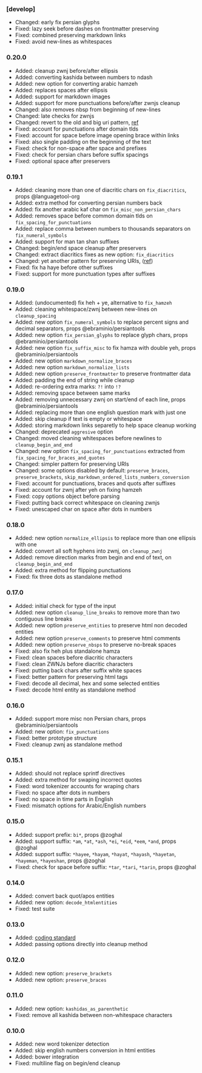 ### [develop]
- Changed: early fix persian glyphs
- Fixed: lazy seek before dashes on frontmatter preserving
- Fixed: combined preserving markdown links
- Fixed: avoid new-lines as whitespaces

### 0.20.0
- Added: cleanup zwnj before/after ellipsis
- Added: converting kashida between numbers to ndash
- Added: new option for converting arabic hamzeh
- Added: replaces spaces after ellipsis
- Added: support for markdown images
- Added: support for more punctuations before/after zwnjs cleanup
- Changed: also removes nbsp from beginning of new-lines
- Changed: late checks for zwnjs
- Changed: revert to the old and big uri pattern, [ref](https://github.com/jhermsmeier/uri.regex)
- Fixed: account for punctuations after domain tlds
- Fixed: account for space before image opening brace within links
- Fixed: also single padding on the beginning of the text
- Fixed: check for non-space after space and prefixes
- Fixed: check for persian chars before suffix spacings
- Fixed: optional space after preservers

### 0.19.1
- Added: cleaning more than one of diacritic chars on `fix_diacritics`, props @languagetool-org
- Added: extra method for converting persian numbers back
- Added: fix another arabic kaf char on `fix_misc_non_persian_chars`
- Added: removes space before common domain tlds on `fix_spacing_for_punctuations`
- Added: replace comma between numbers to thousands separators on `fix_numeral_symbols`
- Added: support for man tan shan suffixes
- Changed: begin/end space cleanup after preservers
- Changed: extract diacritics fixes as new option: `fix_diacritics`
- Changed: yet another pattern for preserving URIs, ([ref](https://stackoverflow.com/a/6927878/))
- Fixed: fix ha haye before other suffixes
- Fixed: support for more punctuation types after suffixes

### 0.19.0
- Added: (undocumented) fix heh + ye, alternative to `fix_hamzeh`
- Added: cleaning whitespace/zwnj between new-lines on `cleanup_spacing`
- Added: new option `fix_numeral_symbols` to replace percent signs and decimal separators, props @ebraminio/persiantools
- Added: new option `fix_persian_glyphs` to replace glyph chars, props @ebraminio/persiantools
- Added: new option `fix_suffix_misc` to fix hamza with double yeh, props @ebraminio/persiantools
- Added: new option `markdown_normalize_braces`
- Added: new option `markdown_normalize_lists`
- Added: new option `preserve_frontmatter` to preserve frontmatter data
- Added: padding the end of string while cleanup
- Added: re-ordering extra marks: `?!` into `!?`
- Added: removing space between same marks
- Added: removing unnecessary zwnj on start/end of each line, props @ebraminio/persiantools
- Added: replacing more than one english question mark with just one
- Added: skip cleanup if text is empty or whitespace
- Added: storing markdown links separetly to help space cleanup working
- Changed: deprecated `aggresive` option
- Changed: moved cleaning whitespaces before newlines to `cleanup_begin_and_end`
- Changed: new option `fix_spacing_for_punctuations` extracted from `fix_spacing_for_braces_and_quotes`
- Changed: simpler pattern for preserving URIs
- Changed: some options disabled by default: `preserve_braces`, `preserve_brackets`, `skip_markdown_ordered_lists_numbers_conversion`
- Fixed: account for punctuations, braces and quots after suffixes
- Fixed: account for zwnj after yeh on fixing hamzeh
- Fixed: copy options object before parsing
- Fixed: putting back correct whitespace on cleaning zwnjs
- Fixed: unescaped char on space after dots in numbers

### 0.18.0
- Added: new option `normalize_ellipsis` to replace more than one ellipsis with one
- Added: convert all soft hyphens into zwnj, on `cleanup_zwnj`
- Added: remove direction marks from begin and end of text, on `cleanup_begin_and_end`
- Added: extra method for flipping punctuations
- Fixed: fix three dots as standalone method

### 0.17.0
- Added: initial check for type of the input
- Added: new option `cleanup_line_breaks` to remove more than two contiguous line breaks
- Added: new option `preserve_entities` to preserve html non decoded entities
- Added: new option `preserve_comments` to preserve html comments
- Added: new option `preserve_nbsps` to preserve no-break spaces
- Fixed: also fix heh plus standalone hamza
- Fixed: clean spaces before diacritic characters
- Fixed: clean ZWNJs before diacritic characters
- Fixed: putting back chars after suffix white spaces
- Fixed: better pattern for preserving html tags
- Fixed: decode all decimal, hex and some selected entities
- Fixed: decode html entity as standalone method

### 0.16.0
- Added: support more misc non Persian chars, props @ebraminio/persiantools
- Added: new option: `fix_punctuations`
- Fixed: better prototype structure
- Fixed: cleanup zwnj as standalone method

### 0.15.1
- Added: should not replace sprintf directives
- Added: extra method for swaping incorrect quotes
- Fixed: word tokenizer accounts for wraping chars
- Fixed: no space after dots in numbers
- Fixed: no space in time parts in English
- Fixed: mismatch options for Arabic/English numbers

### 0.15.0
- Added: support prefix: `bi*`, props @zoghal
- Added: support suffix: `*am`, `*at`, `*ash`, `*ei`, `*eid`, `*eem`, `*and`, props @zoghal
- Added: support suffix: `*hayee`, `*hayam`, `*hayat`, `*hayash`, `*hayetan`, `*hayeman`, `*hayeshan`, props @zoghal
- Fixed: check for space before suffix: `*tar`, `*tari`, `*tarin`, props @zoghal

### 0.14.0
- Added: convert back quot/apos entities
- Added: new option: `decode_htmlentities`
- Fixed: test suite

### 0.13.0
- Added: [coding standard](https://github.com/Flet/semistandard)
- Added: passing options directly into cleanup method

### 0.12.0
- Added: new option: `preserve_brackets`
- Added: new option: `preserve_braces`

### 0.11.0
- Added: new option: `kashidas_as_parenthetic`
- Fixed: remove all kashida between non-whitespace characters

### 0.10.0
- Added: new word tokenizer detection
- Added: skip english numbers conversion in html entities
- Added: bower integration
- Fixed: multiline flag on begin/end cleanup
